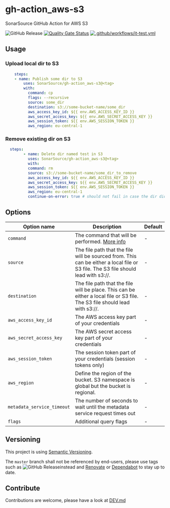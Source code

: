 # gh-action_aws-s3

SonarSource GitHub Action for AWS S3

![GitHub Release](https://img.shields.io/github/v/release/SonarSource/gh-action_aws-s3)
[![Quality Gate Status](https://sonarcloud.io/api/project_badges/measure?project=SonarSource_gh-action_aws-s3&metric=alert_status)](https://sonarcloud.io/summary/new_code?id=SonarSource_gh-action_aws-s3)
[![.github/workflows/it-test.yml](https://github.com/SonarSource/gh-action_aws-s3/actions/workflows/it-test.yml/badge.svg)](https://github.com/SonarSource/gh-action_aws-s3/actions/workflows/it-test.yml)

## Usage

### Upload local dir to S3

```yaml
    steps:
    - name: Publish some dir to S3
        uses: SonarSource/gh-action_aws-s3@<tag>
        with:
          command: cp
          flags: --recursive
          source: some_dir
          destination: s3://some-bucket-name/some_dir
          aws_access_key_id: ${{ env.AWS_ACCESS_KEY_ID }}
          aws_secret_access_key: ${{ env.AWS_SECRET_ACCESS_KEY }}
          aws_session_token: ${{ env.AWS_SESSION_TOKEN }}
          aws_region: eu-central-1
```

### Remove existing dir on S3

```yaml
  steps:
        - name: Delete dir named test in S3
          uses: SonarSource/gh-action_aws-s3@<tag>
          with:
          command: rm
          source: s3://some-bucket-name/some_dir_to_remove
          aws_access_key_id: ${{ env.AWS_ACCESS_KEY_ID }}
          aws_secret_access_key: ${{ env.AWS_SECRET_ACCESS_KEY }}
          aws_session_token: ${{ env.AWS_SESSION_TOKEN }}
          aws_region: eu-central-1
          continue-on-error: true # should not fail in case the dir didn't exist
```

## Options

| Option name         | Description                                                                                                                       | Default |
|---------------------|-----------------------------------------------------------------------------------------------------------------------------------|---------|
| `command`           | The command that will be performed. [More info](https://docs.aws.amazon.com/cli/latest/reference/s3/#available-commands)          | -       |
| `source`            | The file path that the file will be sourced from. This can be either a local file or S3 file. The S3 file should lead with s3://. | -       |
| `destination`       | The file path that the file will be place. This can be either a local file or S3 file. The S3 file should lead with s3://.        | -       |
| `aws_access_key_id` | The AWS access key part of your credentials                                                                                       | -       |
| `aws_secret_access_key` | The AWS secret access key part of your credentials                                                                                | -       |
| `aws_session_token` | The session token part of your credentials (session tokens only)                                                                  | -       |
| `aws_region` | Define the region of the bucket. S3 namespace is global but the bucket is regional.                                               | -       |
| `metadata_service_timeout` | The number of seconds to wait until the metadata service request times out                                                        | -       |
| `flags` | Additional query flags                                                                                                            | -       |

## Versioning

This project is using [Semantic Versioning](https://semver.org/).

The `master` branch shall not be referenced by end-users,
please use tags such as ![GitHub Release](https://img.shields.io/github/v/release/SonarSource/gh-action_aws-s3)instead
and [Renovate](https://docs.renovatebot.com/)
or [Dependabot](https://docs.github.com/en/code-security/dependabot) to stay up to date.

## Contribute

Contributions are welcome, please have a look at [DEV.md](./DEV.md)
